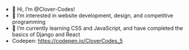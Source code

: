 - 👋 Hi, I’m @Clover-Codes!
- 👀 I’m interested in website development, design, and competitive programming
- 🌱 I’m currently learning CSS and JavaScript, and have completed the basics of Django and React
- Codepen: https://codepen.io/CloverCodes_5

<!---
Clover-Codes/Clover-Codes is a ✨ special ✨ repository because its `README.md` (this file) appears on your GitHub profile.
You can click the Preview link to take a look at your changes.
--->
